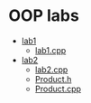 <h1>OOP labs</h1>
<ul>
  <li>
    <a href=https://github.com/qqlexa/kpi_labs/blob/main/oop/lab1>lab1</a>
    <ul>
      <li>
        <a href=https://github.com/qqlexa/kpi_labs/blob/main/oop/lab1/lab1.cpp>lab1.cpp</a>
      </li>
    </ul>
  </li>
    <li>
    <a href=https://github.com/qqlexa/kpi_labs/blob/main/oop/lab2>lab2</a>
      <ul>
        <li>
          <a href=https://github.com/qqlexa/kpi_labs/blob/main/oop/lab2/lab2.cpp>lab2.cpp</a>
        </li>
        <li>
          <a href=https://github.com/qqlexa/kpi_labs/blob/main/oop/lab2/Product.h>Product.h</a>
        </li>
        <li>
          <a href=https://github.com/qqlexa/kpi_labs/blob/main/oop/lab2/Product.cpp>Product.cpp</a>
        </li>
      </ul>
  </li>
</ul>
